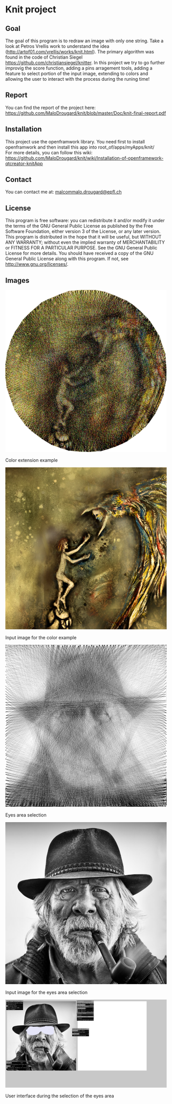# Knit project


## Goal
The goal of this program is to redraw an image with only one string. Take a look at Petros Vrellis work to understand the idea (http://artof01.com/vrellis/works/knit.html). The primary algorithm was found in the code of Christian Siegel https://github.com/christiansiegel/knitter. In this project we try to go further improvig the score function, adding a pins arragement tools, adding a feature to select portion of the input image, extending to colors and allowing the user to interact with the process during the runing time!    

## Report
You can find the report of the project here: https://github.com/MaloDrougard/knit/blob/master/Doc/knit-final-report.pdf

## Installation
This project use the openframwork library. You need first to install openframwork and then install this app into root_of/apps/myApps/knit/   
For more details, you can follow this wiki: 
https://github.com/MaloDrougard/knit/wiki/Installation-of-openframework-qtcreator-knitApp


## Contact
You can contact me at: malcommalo.drougard@epfl.ch

## License 
This program is free software: you can redistribute it and/or modify it under the terms of the GNU General Public License as published by the Free Software Foundation, either version 3 of the License, or any later version. This program is distributed in the hope that it will be useful, but WITHOUT ANY WARRANTY; without even the implied warranty of MERCHANTABILITY or FITNESS FOR A PARTICULAR PURPOSE. See the GNU General Public License for more details. You should have received a copy of the GNU General Public License along with this program. If not, see <http://www.gnu.org/licenses/>.


## Images

![alt text](https://github.com/MaloDrougard/knit/blob/master/Doc/oiseau.jpg)

Color extension example

![alt text](https://github.com/MaloDrougard/knit/blob/master/Doc/in-oiseau.jpg)

Input image for the color example

![alt text](https://github.com/MaloDrougard/knit/blob/master/Doc/si_starik1-ss_12001-st_grayShed-so_9-se_31682460-wt_square-wp_240.jpg)

Eyes area selection

![alt text](https://github.com/MaloDrougard/knit/blob/master/Doc/starik1.jpg)

Input image for the eyes area selection

![alt text](https://github.com/MaloDrougard/knit/blob/master/Doc/capture-brushing-mode.png)

User interface during the selection of the eyes area







